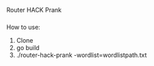 Router HACK Prank
#####


How to use:
  1. Clone
  2. go build
  3. ./router-hack-prank -wordlist=wordlistpath.txt
